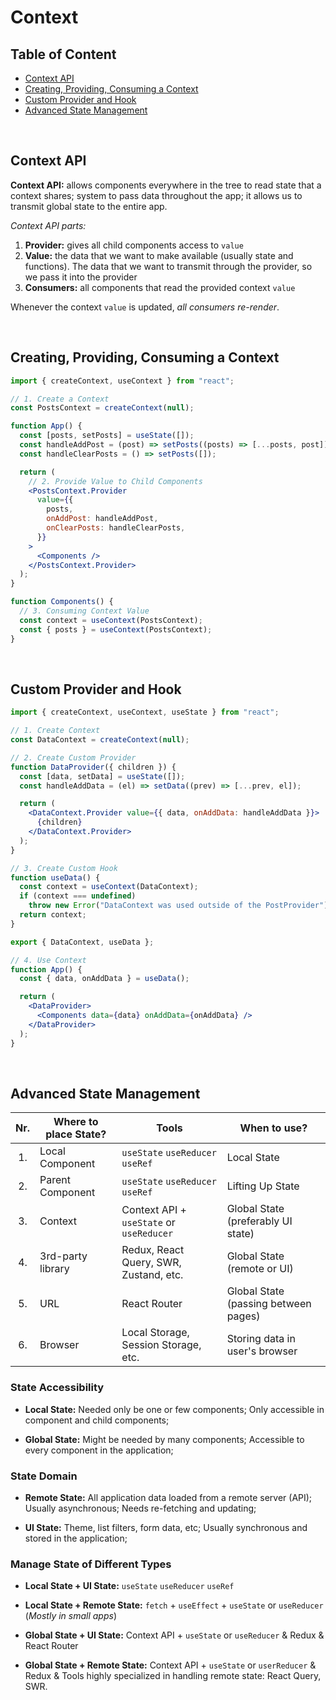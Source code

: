# Context

## Table of Content

- [Context API](#context)
- [Creating, Providing, Consuming a Context](#creating-providing-consuming-a-context)
- [Custom Provider and Hook](#custom-provider-and-hook)
- [Advanced State Management](#advanced-state-management)

<br>

## Context API

**Context API:** allows components everywhere in the tree to read state that a context shares; system to pass data throughout the app; it allows us to transmit global state to the entire app.

_Context API parts:_

1. **Provider:** gives all child components access to `value`
2. **Value:** the data that we want to make available (usually state and functions). The data that we want to transmit through the provider, so we pass it into the provider
3. **Consumers:** all components that read the provided context `value`

Whenever the context `value` is updated, _all consumers re-render_.

<br>

## Creating, Providing, Consuming a Context

```jsx
import { createContext, useContext } from "react";

// 1. Create a Context
const PostsContext = createContext(null);

function App() {
  const [posts, setPosts] = useState([]);
  const handleAddPost = (post) => setPosts((posts) => [...posts, post]);
  const handleClearPosts = () => setPosts([]);

  return (
    // 2. Provide Value to Child Components
    <PostsContext.Provider
      value={{
        posts,
        onAddPost: handleAddPost,
        onClearPosts: handleClearPosts,
      }}
    >
      <Components />
    </PostsContext.Provider>
  );
}

function Components() {
  // 3. Consuming Context Value
  const context = useContext(PostsContext);
  const { posts } = useContext(PostsContext);
}
```

<br>

## Custom Provider and Hook

```jsx
import { createContext, useContext, useState } from "react";

// 1. Create Context
const DataContext = createContext(null);

// 2. Create Custom Provider
function DataProvider({ children }) {
  const [data, setData] = useState([]);
  const handleAddData = (el) => setData((prev) => [...prev, el]);

  return (
    <DataContext.Provider value={{ data, onAddData: handleAddData }}>
      {children}
    </DataContext.Provider>
  );
}

// 3. Create Custom Hook
function useData() {
  const context = useContext(DataContext);
  if (context === undefined)
    throw new Error("DataContext was used outside of the PostProvider");
  return context;
}

export { DataContext, useData };

// 4. Use Context
function App() {
  const { data, onAddData } = useData();

  return (
    <DataProvider>
      <Components data={data} onAddData={onAddData} />
    </DataProvider>
  );
}
```

<br>

## Advanced State Management

| Nr. | Where to place State? | Tools                                    | When to use?                         |
| :-: | --------------------- | ---------------------------------------- | ------------------------------------ |
| 1.  | Local Component       | `useState` `useReducer` `useRef`         | Local State                          |
| 2.  | Parent Component      | `useState` `useReducer` `useRef`         | Lifting Up State                     |
| 3.  | Context               | Context API + `useState` or `useReducer` | Global State (preferably UI state)   |
| 4.  | 3rd-party library     | Redux, React Query, SWR, Zustand, etc.   | Global State (remote or UI)          |
| 5.  | URL                   | React Router                             | Global State (passing between pages) |
| 6.  | Browser               | Local Storage, Session Storage, etc.     | Storing data in user's browser       |

### State Accessibility

- **Local State:** Needed only be one or few components; Only accessible in component and child components;

- **Global State:** Might be needed by many components; Accessible to every component in the application;

### State Domain

- **Remote State:** All application data loaded from a remote server (API); Usually asynchronous; Needs re-fetching and updating;

- **UI State:** Theme, list filters, form data, etc; Usually synchronous and stored in the application;

### Manage State of Different Types

- **Local State + UI State:** `useState` `useReducer` `useRef`

- **Local State + Remote State:** `fetch` + `useEffect` + `useState` or `useReducer` (_Mostly in small apps_)

- **Global State + UI State:** Context API + `useState` or `useReducer` & Redux & React Router

- **Global State + Remote State:** Context API + `useState` or `userReducer` & Redux & Tools highly specialized in handling remote state: React Query, SWR.
